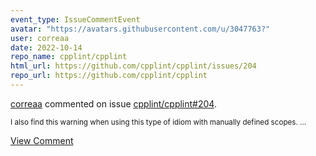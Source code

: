 ```yaml
---
event_type: IssueCommentEvent
avatar: "https://avatars.githubusercontent.com/u/3047763?"
user: correaa
date: 2022-10-14
repo_name: cpplint/cpplint
html_url: https://github.com/cpplint/cpplint/issues/204
repo_url: https://github.com/cpplint/cpplint
---
```


<a href='https://github.com/correaa' target='_blank'>correaa</a> commented on issue <a href='https://github.com/cpplint/cpplint/issues/204' target='_blank'>cpplint/cpplint#204</a>.

<small>I also find this warning when using this type of idiom with manually defined scopes....</small>

<a href='https://github.com/cpplint/cpplint/issues/204' target='_blank'>View Comment</a>